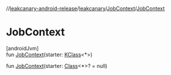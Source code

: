 //[leakcanary-android-release](../../../index.md)/[leakcanary](../index.md)/[JobContext](index.md)/[JobContext](-job-context.md)

# JobContext

[androidJvm]\
fun [JobContext](-job-context.md)(starter: [KClass](https://kotlinlang.org/api/latest/jvm/stdlib/kotlin.reflect/-k-class/index.html)&lt;*&gt;)

fun [JobContext](-job-context.md)(starter: [Class](https://developer.android.com/reference/kotlin/java/lang/Class.html)&lt;*&gt;? = null)
